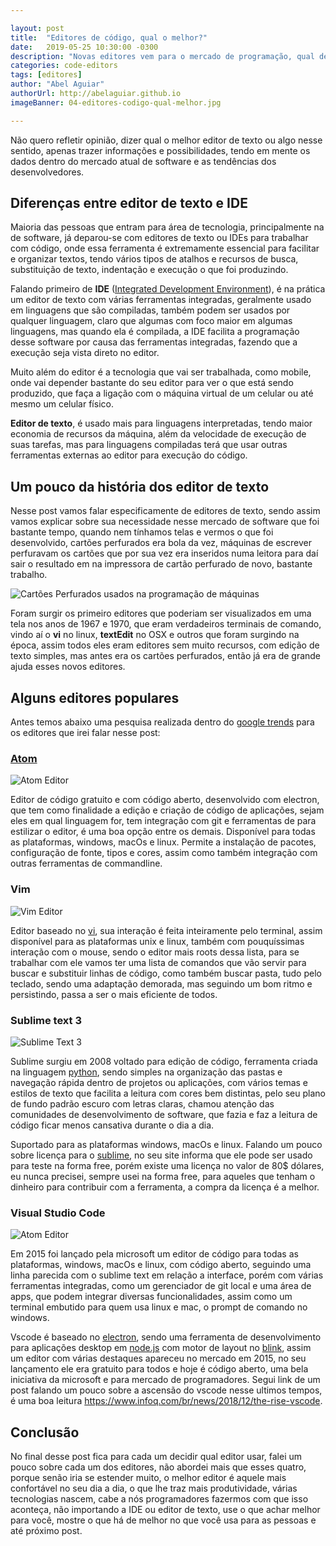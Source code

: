 ```yaml
---

layout: post
title:  "Editores de código, qual o melhor?"
date:   2019-05-25 10:30:00 -0300
description: "Novas editores vem para o mercado de programação, qual deles tem destaque hoje"
categories: code-editors
tags: [editores]
author: "Abel Aguiar"
authorUrl: http://abelaguiar.github.io
imageBanner: 04-editores-codigo-qual-melhor.jpg

---
```


Não quero refletir opinião, dizer qual o melhor editor de texto ou algo nesse sentido, apenas trazer informações e possibilidades, tendo em mente os dados dentro do mercado atual de software e as tendências dos desenvolvedores.

## Diferenças entre editor de texto e IDE

Maioria das pessoas que entram para área de tecnologia, principalmente na de software, já deparou-se com editores de texto ou IDEs para trabalhar com código, onde essa ferramenta é extremamente essencial para facilitar e organizar textos, tendo vários tipos de atalhos e recursos de busca, substituição de texto, indentação e execução o que foi produzindo.

Falando primeiro de **IDE** ([Integrated Development Environment][IDE]), é na prática um editor de texto com várias ferramentas integradas, geralmente usado em linguagens que são compiladas, também podem ser usados por qualquer linguagem, claro que algumas com foco maior em algumas linguagens, mas quando ela é compilada, a IDE facilita a programação desse software por causa das ferramentas integradas, fazendo que a execução seja vista direto no editor.

[IDE]: https://en.wikipedia.org/wiki/Integrated_development_environment

Muito além do editor é a tecnologia que vai ser trabalhada, como mobile, onde vai depender bastante do seu editor para ver o que está sendo produzido, que faça a ligação com o máquina virtual de um celular ou até mesmo um celular físico. 

**Editor de texto**, é usado mais para linguagens interpretadas, tendo maior economia de recursos da máquina, além da velocidade de execução de suas tarefas, mas para linguagens compiladas terá que usar outras ferramentas externas ao editor para execução do código.

## Um pouco da história dos editor de texto

Nesse post vamos falar especificamente de editores de texto, sendo assim vamos explicar sobre sua necessidade nesse mercado de software que foi bastante tempo, quando nem tínhamos telas e vermos o que foi desenvolvido, cartões perfurados era bola da vez, máquinas de escrever perfuravam os cartões que por sua vez era inseridos numa leitora para daí sair o resultado em na impressora de cartão perfurado de novo, bastante trabalho.

<img class="img-fluid" src="https://abelaguiar.github.io/blog/assets/img/posts/04-editor-codigo-qual-melhor/cartao-perfurado.png" alt="Cartões Perfurados usados na programação de máquinas">

Foram surgir os primeiro editores que poderiam ser visualizados em uma tela nos anos de 1967 e 1970, que eram verdadeiros terminais de comando, vindo aí o **vi** no linux, **textEdit** no OSX e outros que foram surgindo na época, assim todos eles eram editores sem muito recursos, com edição de texto simples, mas antes era os cartões perfurados, então já era de grande ajuda esses novos editores. 

## Alguns editores populares

Antes temos abaixo uma pesquisa realizada dentro do [google trends][google-trends] para os editores que irei falar nesse post:

[google-trends]: https://trends.google.com/trends

<script type="text/javascript" src="https://ssl.gstatic.com/trends_nrtr/1754_RC01/embed_loader.js"></script> <script type="text/javascript"> trends.embed.renderExploreWidget("TIMESERIES", {"comparisonItem":[{"keyword":"Sublime text 3","geo":"BR","time":"today 12-m"},{"keyword":"Atom Editor","geo":"BR","time":"today 12-m"},{"keyword":"Vim Editor","geo":"BR","time":"today 12-m"},{"keyword":"Vscode","geo":"BR","time":"today 12-m"}],"category":0,"property":""}, {"exploreQuery":"geo=BR&q=Sublime%20text%203,Atom%20Editor,Vim%20Editor,Vscode&date=today 12-m,today 12-m,today 12-m,today 12-m","guestPath":"https://trends.google.com:443/trends/embed/"}); </script>

### [Atom][atom]

[atom]: https://atom.io

<img class="img-fluid" src="https://abelaguiar.github.io/blog/assets/img/posts/04-editor-codigo-qual-melhor/atom-editor.png" alt="Atom Editor">

Editor de código gratuito e com código aberto, desenvolvido com electron, que tem como finalidade a edição e criação de código de aplicações, sejam eles em qual linguagem for, tem integração com git e ferramentas de para estilizar o editor, é uma boa opção entre os demais. Disponível para todas as plataformas, windows, macOs e linux. Permite a instalação de pacotes, configuração de fonte, tipos e cores, assim como também integração com outras ferramentas de commandline.

### Vim

<img class="img-fluid" src="https://abelaguiar.github.io/blog/assets/img/posts/04-editor-codigo-qual-melhor/vim.jpeg" alt="Vim Editor">

Editor baseado no [vi][vi], sua interação é feita inteiramente pelo terminal, assim disponível para as plataformas unix e linux, também com pouquíssimas interação com o mouse, sendo o editor mais roots dessa lista, para se trabalhar com ele vamos ter uma lista de comandos que vão servir para buscar e substituir linhas de código, como também buscar pasta, tudo pelo teclado, sendo uma adaptação demorada, mas seguindo um bom ritmo e persistindo, passa a ser o mais eficiente de todos.

[vi]: https://en.wikipedia.org/wiki/Vi

### Sublime text 3

<img class="img-fluid" src="https://abelaguiar.github.io/blog/assets/img/posts/04-editor-codigo-qual-melhor/sublime-text-3.jpg" alt="Sublime Text 3">

Sublime surgiu em 2008 voltado para edição de código, ferramenta criada na linguagem [python][python], sendo simples na organização das pastas e navegação rápida dentro de projetos ou aplicações, com vários temas e estilos de texto que facilita a leitura com cores bem distintas, pelo seu plano de fundo padrão escuro com letras claras, chamou atenção das comunidades de desenvolvimento de software, que fazia e faz a leitura de código ficar menos cansativa durante o dia a dia.

[python]: https://pt.wikipedia.org/wiki/Python

Suportado para as plataformas windows, macOs e linux. Falando um pouco sobre licença para o [sublime][sublime], no seu site informa que ele pode ser usado para teste na forma free, porém existe uma licença no valor de 80$ dólares, eu nunca precisei, sempre usei na forma free, para aqueles que tenham o dinheiro para contribuir com a ferramenta, a compra da licença é a melhor.

[sublime]: https://www.sublimetext.com

### Visual Studio Code

<img class="img-fluid" src="https://abelaguiar.github.io/blog/assets/img/posts/04-editor-codigo-qual-melhor/vscode.png" alt="Atom Editor">

Em 2015 foi lançado pela microsoft um editor de código para todas as plataformas, windows, macOs e linux, com código aberto, seguindo uma linha parecida com o sublime text em relação a interface, porém com várias ferramentas integradas, como um gerenciador de git local e uma área de apps, que podem integrar diversas funcionalidades, assim como um terminal embutido para quem usa linux e mac, o prompt de comando no windows.

Vscode é baseado no [electron][electron], sendo uma ferramenta de desenvolvimento para aplicações desktop em [node.js][nodejs] com motor de layout no [blink][blink], assim um editor com várias destaques apareceu no mercado em 2015, no seu lançamento ele era gratuito para todos e hoje é código aberto, uma bela iniciativa da microsoft e para mercado de programadores. Segui link de um post falando um pouco sobre a ascensão do vscode nesse ultimos tempos, é uma boa leitura https://www.infoq.com/br/news/2018/12/the-rise-vscode.

[electron]: https://en.wikipedia.org/wiki/Electron_(software_framework)
[nodejs]: https://pt.wikipedia.org/wiki/Node.js
[blink]: https://pt.wikipedia.org/wiki/Blink_(motor_de_layout)

## Conclusão

No final desse post fica para cada um decidir qual editor usar, falei um pouco sobre cada um dos editores, não abordei mais que esses quatro, porque senão iria se estender muito, o melhor editor é aquele mais confortável no seu dia a dia, o que lhe traz mais produtividade, várias tecnologias nascem, cabe a nós programadores fazermos com que isso aconteça, não importando a IDE ou editor de texto, use o que achar melhor para você, mostre o que há de melhor no que você usa para as pessoas e até próximo post.

